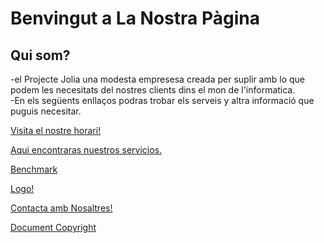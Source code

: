 # Benvingut a La Nostra Pàgina
## Qui som?
  -el Projecte Jolia una modesta empresesa creada per suplir amb lo que podem les necesitats del nostres clients dins el mon de l'informatica.<br/>
  -En els següents enllaços podras trobar els serveis y altra informació que puguis necesitar.

<a href="https://jllabres3.github.io/horari.html">Visita el nostre horari!</a>

<a href="https://jllabres3.github.io/serveis.html">Aqui encontraras nuestros servicios.</a>

<a href="https://jllabres3.github.io/benchmark.java"> Benchmark</a>

<a href="https://jllabres3.github.io/resultatsjormada.html">Logo!</a>

<a href="jllabres3.github.io/contacte.html">Contacta amb Nosaltres!</a>

<a href="jllabres3.github.io/Copiright.html">Document Copyright</a>
